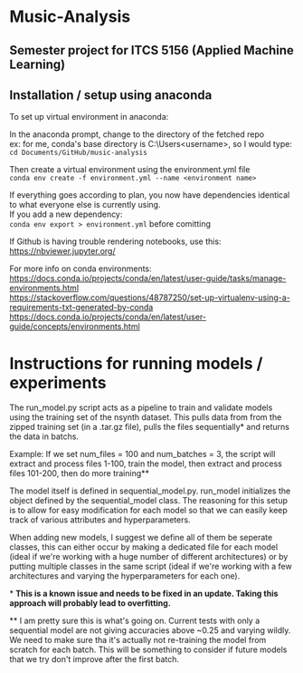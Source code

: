 # Music-Analysis
## Semester project for ITCS 5156 (Applied Machine Learning)

## Installation / setup using anaconda

To set up virtual environment in anaconda: 

In the anaconda prompt, change to the directory of the fetched repo<br>
ex: for me, conda's base directory is C:\Users\<username>\, so I would type: <br>
`cd Documents/GitHub/music-analysis`<br>

Then create a virtual environment using the environment.yml file <br>
`conda env create -f environment.yml --name <environment name>`

If everything goes according to plan, you now have dependencies identical to what everyone else is currently using. <br>
If you add a new dependency: <br>
`conda env export > environment.yml` before comitting

If Github is having trouble rendering notebooks, use this: 
https://nbviewer.jupyter.org/



For more info on conda environments: <br>
https://docs.conda.io/projects/conda/en/latest/user-guide/tasks/manage-environments.html<br>
https://stackoverflow.com/questions/48787250/set-up-virtualenv-using-a-requirements-txt-generated-by-conda<br>
https://docs.conda.io/projects/conda/en/latest/user-guide/concepts/environments.html<br>

# Instructions for running models / experiments


The run_model.py script acts as a pipeline to train and validate models using the training set of the nsynth dataset. This pulls data from from the zipped training set (in a .tar.gz file), pulls the files sequentially\* and returns the data in batchs.

Example:
If we set num_files = 100 and num_batches = 3, the script will extract and process files 1-100, train the model, then extract and process files 101-200, then do more training\*\*

The model itself is defined in sequential_model.py. run_model initializes the object defined by the sequential_model class. The reasoning for this setup is to allow for easy modification for each model so that we can easily keep track of various attributes and hyperparameters. 

When adding new models, I suggest we define all of them be seperate classes, this can either occur by making a dedicated file for each model (ideal if we're working with a huge number of different architectures) or by putting multiple classes in the same script (ideal if we're working with a few architectures and varying the hyperparameters for each one). 


\* **This is a known issue and needs to be fixed in an update. Taking this approach will probably lead to overfitting.**

\*\* I am pretty sure this is what's going on. Current tests with only a sequential model are not giving accuracies above ~0.25 and varying wildly. We need to make sure tha it's actually not re-training the model from scratch for each batch. This will be something to consider if future models that we try don't improve after the first batch. 
